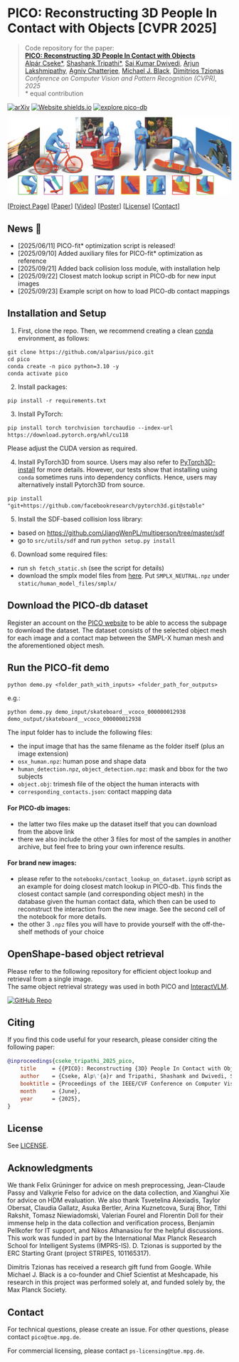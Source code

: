 # PICO: Reconstructing 3D People In Contact with Objects [CVPR 2025]

> Code repository for the paper:  
> [**PICO: Reconstructing 3D People In Contact with Objects**](https://arxiv.org/abs/2504.17695)  
> [Alpár Cseke\*](https://is.mpg.de/person/acseke), [Shashank Tripathi\*](https://sha2nkt.github.io/), [Sai Kumar Dwivedi](https://saidwivedi.in/), [Arjun Lakshmipathy](https://www.andrew.cmu.edu/user/aslakshm/), [Agniv Chatterjee](https://ac5113.github.io/), [Michael J. Black](https://ps.is.mpg.de/person/black), [Dimitrios Tzionas](https://ps.is.mpg.de/person/dtzionas)<br />
> *Conference on Computer Vision and Pattern Recognition (CVPR), 2025* <br />
> \* equal contribution

[![arXiv](https://img.shields.io/badge/arXiv-2309.15273-00ff00.svg)](https://arxiv.org/abs/2504.17695)  [![Website shields.io](https://img.shields.io/website-up-down-green-red/http/shields.io.svg)](https://pico.is.tue.mpg.de/) [![explore pico-db](https://img.shields.io/badge/explore%20pico--db-up-6c9b1c?style=flat&logo=google-chrome&logoColor=white)](https://pico.is.tue.mpg.de/dataexploration.html)

![teaser](assets/teaser.png)

[[Project Page](https://pico.is.tue.mpg.de)] [[Paper](https://arxiv.org/abs/2504.17695)] [[Video]()] [[Poster](https://pico.is.tue.mpg.de/media/upload/static/images/CVPR2025_PICO_Poster.pdf)] [[License](https://pico.is.tue.mpg.de/license.html)] [[Contact](mailto:pico@tue.mpg.de)]

## News :triangular_flag_on_post:

- [2025/06/11] PICO-fit* optimization script is released!
- [2025/09/10] Added auxiliary files for PICO-fit* optimization as reference
- [2025/09/21] Added back collision loss module, with installation help
- [2025/09/22] Closest match lookup script in PICO-db for new input images
- [2025/09/23] Example script on how to load PICO-db contact mappings

## Installation and Setup
1. First, clone the repo. Then, we recommend creating a clean [conda](https://docs.conda.io/) environment, as follows:
```shell
git clone https://github.com/alparius/pico.git
cd pico
conda create -n pico python=3.10 -y
conda activate pico
```

2. Install packages:
```shell
pip install -r requirements.txt
```

3. Install PyTorch:
```shell
pip install torch torchvision torchaudio --index-url https://download.pytorch.org/whl/cu118
```
Please adjust the CUDA version as required.

4. Install PyTorch3D from source. Users may also refer to [PyTorch3D-install](https://github.com/facebookresearch/pytorch3d/blob/main/INSTALL.md) for more details.
However, our tests show that installing using ``conda`` sometimes runs into dependency conflicts.
Hence, users may alternatively install Pytorch3D from source.
```shell
pip install "git+https://github.com/facebookresearch/pytorch3d.git@stable"
```

5. Install the SDF-based collision loss library:
- based on https://github.com/JiangWenPL/multiperson/tree/master/sdf
- go to `src/utils/sdf` and run `python setup.py install`

6. Download some required files:
- run `sh fetch_static.sh` (see the script for details)
- download the smplx model files from [here](https://download.is.tue.mpg.de/download.php?domain=smplx&sfile=models_smplx_v1_1.zip). Put `SMPLX_NEUTRAL.npz` under `static/human_model_files/smplx/`

## Download the PICO-db dataset

Register an account on the [PICO website](https://pico.is.tue.mpg.de) to be able to access the subpage to download the dataset. The dataset consists of the selected object mesh for each image and a contact map between the SMPL-X human mesh and the aforementioned object mesh.

## Run the PICO-fit demo

```
python demo.py <folder_path_with_inputs> <folder_path_for_outputs>
```
e.g.:
```
python demo.py demo_input/skateboard__vcoco_000000012938 demo_output/skateboard__vcoco_000000012938
```

The input folder has to include the following files:
- the input image that has the same filename as the folder itself (plus an image extension)
- `osx_human.npz`: human pose and shape data
- `human_detection.npz`, `object_detection.npz`: mask and bbox for the two subjects
- `object.obj`: trimesh file of the object the human interacts with
- `corresponding_contacts.json`: contact mapping data

#### For PICO-db images:
- the latter two files make up the dataset itself that you can download from the above link
- there we also include the other 3 files for most of the samples in another archive, but feel free to bring your own inference results.

#### For brand new images:
-  please refer to the `notebooks/contact_lookup_on_dataset.ipynb` script as an example for doing closest match lookup in PICO-db. This finds the closest contact sample (and corresponding object mesh) in the database given the human contact data, which then can be used to reconstruct the interaction from the new image. See the second cell of the notebook for more details.
- the other 3 `.npz` files you will have to provide yourself with the off-the-shelf methods of your choice


## OpenShape-based object retrieval

Please refer to the following repository for efficient object lookup and retrieval from a single image.  
The same object retrieval strategy was used in both PICO and [InteractVLM](https://interactvlm.is.tue.mpg.de/).

[![GitHub Repo](https://img.shields.io/badge/GitHub-Object__Retrieval-blue?logo=github)](https://github.com/saidwivedi/Object_Retrieval)



## Citing
If you find this code useful for your research, please consider citing the following paper:

```bibtex
@inproceedings{cseke_tripathi_2025_pico,
    title     = {{PICO}: Reconstructing {3D} People In Contact with Objects},
    author    = {Cseke, Alp\'{a}r and Tripathi, Shashank and Dwivedi, Sai Kumar and Lakshmipathy, Arjun and Chatterjee, Agniv and Black, Michael J. and Tzionas, Dimitrios},
    booktitle = {Proceedings of the IEEE/CVF Conference on Computer Vision and Pattern Recognition (CVPR)},
    month     = {June},
    year      = {2025},
}
```

## License

See [LICENSE](LICENSE).

## Acknowledgments

We thank Felix Grüninger for advice on mesh preprocessing, Jean-Claude Passy and Valkyrie Felso for advice on the data collection, and Xianghui Xie for advice on HDM evaluation. We also thank Tsvetelina Alexiadis, Taylor Obersat, Claudia Gallatz, Asuka Bertler, Arina Kuznetcova, Suraj Bhor, Tithi Rakshit, Tomasz Niewiadomski, Valerian Fourel and Florentin Doll for their immense help in the data collection and verification process, Benjamin Pellkofer for IT support, and Nikos Athanasiou for the helpful discussions. This work was funded in part by the International Max Planck Research School for Intelligent Systems (IMPRS-IS). D. Tzionas is supported by the ERC Starting Grant (project STRIPES, 101165317).

Dimitris Tzionas has received a research gift fund from Google. While Michael J. Black is a co-founder and Chief Scientist at Meshcapade, his research in this project was performed solely at, and funded solely by, the Max Planck Society.

## Contact

For technical questions, please create an issue. For other questions, please contact `pico@tue.mpg.de`.

For commercial licensing, please contact `ps-licensing@tue.mpg.de`.
